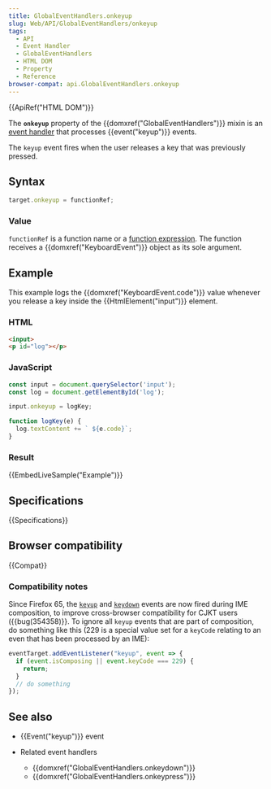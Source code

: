 ```yaml
---
title: GlobalEventHandlers.onkeyup
slug: Web/API/GlobalEventHandlers/onkeyup
tags:
  - API
  - Event Handler
  - GlobalEventHandlers
  - HTML DOM
  - Property
  - Reference
browser-compat: api.GlobalEventHandlers.onkeyup
---
```

{{ApiRef("HTML DOM")}}

The **`onkeyup`** property of the
{{domxref("GlobalEventHandlers")}} mixin is an [event handler](/en-US/docs/Web/Events/Event_handlers) that
processes {{event("keyup")}} events.

The `keyup` event fires when the user releases a key that was previously
pressed.

## Syntax

```js
target.onkeyup = functionRef;
```

### Value

`functionRef` is a function name or a [function
expression](/en-US/docs/Web/JavaScript/Reference/Operators/function). The function receives a {{domxref("KeyboardEvent")}} object as its
sole argument.

## Example

This example logs the {{domxref("KeyboardEvent.code")}} value whenever you release a
key inside the {{HtmlElement("input")}} element.

### HTML

```html
<input>
<p id="log"></p>
```

### JavaScript

```js
const input = document.querySelector('input');
const log = document.getElementById('log');

input.onkeyup = logKey;

function logKey(e) {
  log.textContent += ` ${e.code}`;
}
```

### Result

{{EmbedLiveSample("Example")}}

## Specifications

{{Specifications}}

## Browser compatibility

{{Compat}}

### Compatibility notes

Since Firefox 65, the [`keyup`](/en-US/docs/Web/API/Document/keyup_event) and
[`keydown`](/en-US/docs/Web/API/Document/keydown_event) events are now fired
during IME composition, to improve cross-browser compatibility for CJKT users
({{bug(354358)}}. To
ignore all `keyup` events that are part of composition, do something like
this (229 is a special value set for a `keyCode` relating to an even that has
been processed by an IME):

```js
eventTarget.addEventListener("keyup", event => {
  if (event.isComposing || event.keyCode === 229) {
    return;
  }
  // do something
});
```

## See also

- {{Event("keyup")}} event
- Related event handlers

  - {{domxref("GlobalEventHandlers.onkeydown")}}
  - {{domxref("GlobalEventHandlers.onkeypress")}}
